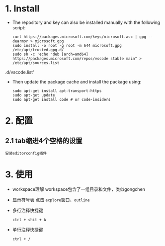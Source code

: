 
# 1. Install 
 - The repository and key can also be installed manually with the following script:
	```
    curl https://packages.microsoft.com/keys/microsoft.asc | gpg --dearmor > microsoft.gpg
    sudo install -o root -g root -m 644 microsoft.gpg /etc/apt/trusted.gpg.d/
    sudo sh -c 'echo "deb [arch=amd64] https://packages.microsoft.com/repos/vscode stable main" > /etc/apt/sources.list
    ```
.d/vscode.list'

 - Then update the package cache and install the package using:
	```
    sudo apt-get install apt-transport-https
    sudo apt-get update
    sudo apt-get install code # or code-insiders
    ```
# 2. 配置

## 2.1 tab缩进4个空格的设置

    安装editorconfig插件
    
# 3. 使用    
- workspace理解
workspace包含了一组目录和文件，类似gongchen

 - 显示符号表
	点击 `explore`窗口，`outline`
	
 - 多行注释快捷键
	```
    ctrl + shit + A	 
	```
 - 单行注释快捷键
	```
    ctrl + /
	```
<!--stackedit_data:
eyJoaXN0b3J5IjpbMTExODk0MzQ3MCwxMDY2MjkxNzIsLTE3Mj
MzMTc1MzIsMjY3MDU4MDAzLDYxMjM0MzUzMSwtNTk4ODc1MDMy
LDczMDk5ODExNl19
-->